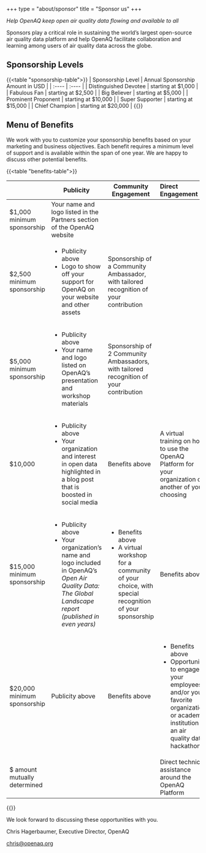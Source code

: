 +++
type = "about/sponsor"
title = "Sponsor us"
+++


_Help OpenAQ keep open air quality data flowing and available to all_

Sponsors play a critical role in sustaining the world’s largest open-source air quality data platform and help OpenAQ facilitate collaboration and learning among users of air quality data across the globe.

## Sponsorship Levels

{{<table "sponsorship-table">}}
| Sponsorship Level | Annual Sponsorship Amount in USD |
| :---- | :---- |
| Distinguished Devotee | starting at $1,000 |
| Fabulous Fan | starting at $2,500 |
| Big Believer | starting at $5,000 |
| Prominent Proponent | starting at $10,000 |
| Super Supporter | starting at $15,000 |
| Chief Champion | starting at $20,000 |
{{</table>}}

## Menu of Benefits

We work with you to customize your sponsorship benefits based on your marketing
and business objectives. Each benefit requires a minimum level of support and is
available within the span of one year. We are happy to discuss other potential
benefits.

{{<table "benefits-table">}}

|  | Publicity | Community Engagement | Direct Engagement |
| :---- | ----- | ----- | :---- |
| $1,000 minimum sponsorship | Your name and logo listed in the Partners section of the OpenAQ website |  |  |
| $2,500 minimum sponsorship | <ul><li>Publicity above</li> <li>Logo to show off your support for OpenAQ on your website and other assets</li></ul> | Sponsorship of a Community Ambassador, with tailored recognition of your contribution |  |
| $5,000 minimum sponsorship | <ul><li>Publicity above </li><li> Your name and logo listed on OpenAQ’s presentation and workshop materials </li></ul>| Sponsorship of 2 Community Ambassadors, with tailored recognition of your contribution |  |
| $10,000 | <ul><li>Publicity above</li> <li> Your organization and interest in open data highlighted in a blog post that is boosted in social media</li></ul> | Benefits above | A virtual training on how to use the OpenAQ Platform for your organization or another of your choosing |
| $15,000 minimum sponsorship | <ul><li>Publicity above</li> <li>  Your organization’s name and logo included in OpenAQ’s _Open Air Quality Data: The Global Landscape report (published in even years)_ </li></ul>| <ul><li>Benefits above </li> <li>A virtual workshop for a community of your choice, with special recognition of your sponsorship</li></ul> | Benefits above |
| $20,000 minimum sponsorship | Publicity above | Benefits above | <ul><li>Benefits above</li> <li> Opportunity to engage your employees and/or your favorite organization or academic institution in an air quality data hackathon</li></ul> |
| $ amount mutually determined |  |  | Direct technical assistance around the OpenAQ Platform |
{{</table>}}

We look forward to discussing these opportunities with you.

Chris Hagerbaumer, Executive Director, OpenAQ 

<a href="mailto:chris@openaq.org">chris@openaq.org</a>

